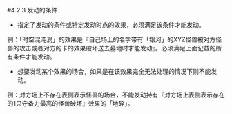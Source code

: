#4.2.3        发动的条件
* 指定了发动的条件或特定发动时点的效果，必须满足该条件才能发动。

例：「时空混沌涡」的效果是『自己场上的名字带有「银河」的XYZ怪兽被对方怪兽的攻击或者对方的卡的效果破坏送去墓地时才能发动』。必须满足上面记载的所有条件才能发动。
* 想要发动某个效果的场合，如果是在该效果完全无法处理的情况下则不能发动。

例：对方场上不存在表侧表示怪兽的场合，不能发动持有『对方场上表侧表示存在的1只守备力最高的怪兽破坏』效果的「地碎」。
